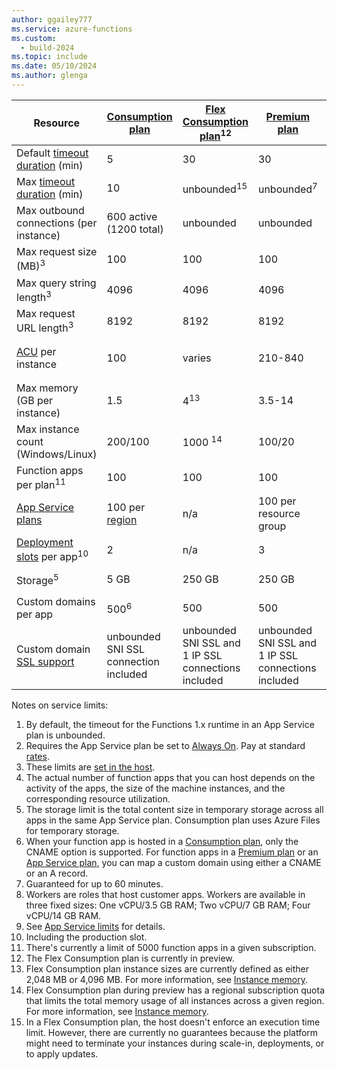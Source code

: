 ```yaml
---
author: ggailey777
ms.service: azure-functions
ms.custom:
  - build-2024
ms.topic: include
ms.date: 05/10/2024
ms.author: glenga
---
```

| Resource |[Consumption plan](../articles/azure-functions/consumption-plan.md)|[Flex Consumption plan](../articles/azure-functions/flex-consumption-plan.md)<sup>12</sup>|[Premium plan](../articles/azure-functions/functions-premium-plan.md)|[Dedicated plan](../articles/azure-functions/dedicated-plan.md)/[ASE](../articles/app-service/environment/intro.md)| 
| --- | --- | --- | --- | --- | 
| Default [timeout duration](../articles/azure-functions/functions-scale.md#timeout) (min) |5 | 30 | 30 |30<sup>1</sup> |
| Max [timeout duration](../articles/azure-functions/functions-scale.md#timeout) (min) |10 | unbounded<sup>15</sup> | unbounded<sup>7</sup> | unbounded<sup>2</sup> | 
| Max outbound connections (per instance) | 600 active (1200 total) | unbounded | unbounded | unbounded | 
| Max request size (MB)<sup>3</sup> | 100 | 100 | 100 | 100 |  
| Max query string length<sup>3</sup> | 4096 | 4096 | 4096 | 4096 |  
| Max request URL length<sup>3</sup> | 8192 | 8192 | 8192 | 8192 | 
|[ACU](../articles/virtual-machines/acu.md) per instance | 100 | varies | 210-840 | 100-840/210-250<sup>8</sup> |
| Max memory (GB per instance) | 1.5 | 4<sup>13</sup> | 3.5-14 | 1.75-14/3.5-14 | 
| Max instance count (Windows/Linux) | 200/100 | 1000 <sup>14</sup> | 100/20 | varies by SKU/100<sup>9</sup> |   
| Function apps per plan<sup>11</sup> | 100 | 100 | 100 | unbounded<sup>4</sup> |
| [App Service plans](../articles/app-service/overview-hosting-plans.md) | 100 per [region](https://azure.microsoft.com/global-infrastructure/regions/) | n/a | 100 per resource group |100 per resource group |
| [Deployment slots](../articles/azure-functions/functions-deployment-slots.md) per app<sup>10</sup> | 2 | n/a | 3 | 1-20<sup>9</sup> | 
| Storage<sup>5</sup> | 5 GB | 250 GB | 250 GB |50-1000 GB | 
| Custom domains per app</a> |500<sup>6</sup> | 500 | 500 | 500 | 
| Custom domain [SSL support](../articles/app-service/configure-ssl-bindings.md) |unbounded SNI SSL connection included | unbounded SNI SSL and 1 IP SSL connections included | unbounded SNI SSL and 1 IP SSL connections included |unbounded SNI SSL and 1 IP SSL connections included | 

Notes on service limits:

1. By default, the timeout for the Functions 1.x runtime in an App Service plan is unbounded.  
2. Requires the App Service plan be set to [Always On](../articles/azure-functions/dedicated-plan.md#always-on). Pay at standard [rates](https://azure.microsoft.com/pricing/details/app-service/).  
3. These limits are [set in the host](https://github.com/Azure/azure-functions-host/blob/dev/src/WebJobs.Script.WebHost/web.config).  
4. The actual number of function apps that you can host depends on the activity of the apps, the size of the machine instances, and the corresponding resource utilization.  
5. The storage limit is the total content size in temporary storage across all apps in the same App Service plan. Consumption plan uses Azure Files for temporary storage.  
6. When your function app is hosted in a [Consumption plan](../articles/azure-functions/consumption-plan.md), only the CNAME option is supported. For function apps in a [Premium plan](../articles/azure-functions/functions-premium-plan.md) or an [App Service plan](../articles/azure-functions/dedicated-plan.md), you can map a custom domain using either a CNAME or an A record.  
7. Guaranteed for up to 60 minutes.  
8. Workers are roles that host customer apps. Workers are available in three fixed sizes: One vCPU/3.5 GB RAM; Two vCPU/7 GB RAM; Four vCPU/14 GB RAM.   
9. See [App Service limits](../articles/azure-resource-manager/management/azure-subscription-service-limits.md#app-service-limits) for details.  
10. Including the production slot.  
11. There's currently a limit of 5000 function apps in a given subscription. 
12. The Flex Consumption plan is currently in preview.  
13. Flex Consumption plan instance sizes are currently defined as either 2,048 MB or 4,096 MB. For more information, see [Instance memory](../articles/azure-functions/flex-consumption-plan.md#instance-memory).  
14. Flex Consumption plan during preview has a regional subscription quota that limits the total memory usage of all instances across a given region. For more information, see [Instance memory](../articles/azure-functions/flex-consumption-plan.md#instance-memory).
15. In a Flex Consumption plan, the host doesn't enforce an execution time limit. However, there are currently no guarantees because the platform might need to terminate your instances during scale-in, deployments, or to apply updates.
